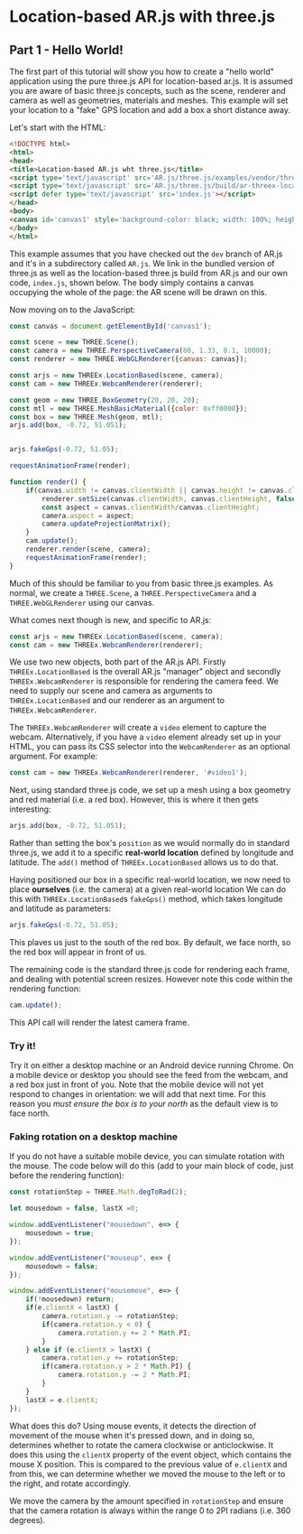 # Location-based AR.js with three.js

## Part 1 - Hello World!


The first part of this tutorial will show you how to create a "hello world" application using the pure three.js API for location-based ar.js. It is assumed you are aware of basic three.js concepts, such as the scene, renderer and camera as well as geometries, materials and meshes. This example will set your location to a "fake" GPS location and add a box a short distance away.

Let's start with the HTML:

```html
<!DOCTYPE html>
<html>
<head>
<title>Location-based AR.js wht three.js</title>
<script type='text/javascript' src='AR.js/three.js/examples/vendor/three.js/build/three.js'></script>
<script type='text/javascript' src='AR.js/three.js/build/ar-threex-location-only.js'></script>
<script defer type='text/javascript' src='index.js'></script>
</head>
<body>
<canvas id='canvas1' style='background-color: black; width: 100%; height: 100%'></canvas>
</body>
</html>
```

This example assumes that you have checked out the `dev` branch of AR.js and it's in a subdirectory called `AR.js`. We link in the bundled version of three.js as well as the location-based three.js build from AR.js and our own code, `index.js`, shown below. The body simply contains a canvas occupying the whole of the page: the AR scene will be drawn on this.

Now moving on to the JavaScript:

```javascript
const canvas = document.getElementById('canvas1');

const scene = new THREE.Scene();
const camera = new THREE.PerspectiveCamera(60, 1.33, 0.1, 10000);
const renderer = new THREE.WebGLRenderer({canvas: canvas});

const arjs = new THREEx.LocationBased(scene, camera);
const cam = new THREEx.WebcamRenderer(renderer);

const geom = new THREE.BoxGeometry(20, 20, 20);
const mtl = new THREE.MeshBasicMaterial({color: 0xff0000});
const box = new THREE.Mesh(geom, mtl);
arjs.add(box, -0.72, 51.051); 


arjs.fakeGps(-0.72, 51.05);

requestAnimationFrame(render);

function render() {
    if(canvas.width != canvas.clientWidth || canvas.height != canvas.clientHeight) {
        renderer.setSize(canvas.clientWidth, canvas.clientHeight, false);
        const aspect = canvas.clientWidth/canvas.clientHeight;
        camera.aspect = aspect;
        camera.updateProjectionMatrix();
    }
    cam.update();
    renderer.render(scene, camera);
    requestAnimationFrame(render);
}
```

Much of this should be familiar to you from basic three.js examples. As normal, we create a `THREE.Scene`, a `THREE.PerspectiveCamera` and a `THREE.WebGLRenderer` using our canvas. 

What comes next though is new, and specific to AR.js:

```javascript
const arjs = new THREEx.LocationBased(scene, camera);
const cam = new THREEx.WebcamRenderer(renderer);
```

We use two new objects, both part of the AR.js API. Firstly `THREEx.LocationBased` is the overall AR.js "manager" object and secondly `THREEx.WebcamRenderer` is responsible for rendering the camera feed. We need to supply our scene and camera as arguments to `THREEx.LocationBased` and our renderer as an argument to `THREEx.WebcamRenderer`.

The `THREEx.WebcamRenderer` will create a `video` element to capture the webcam. Alternatively, if you have a `video` element already set up in your HTML, you can pass its CSS selector into the `WebcamRenderer` as an optional argument. For example:

```javascript
const cam = new THREEx.WebcamRenderer(renderer, '#video1');
```

Next, using standard three.js code, we set up a mesh using a box geometry and red material (i.e. a red box). However, this is where it then gets interesting:

```javascript
arjs.add(box, -0.72, 51.051); 
```

Rather than setting the box's `position` as we would normally do in standard three.js, we add it to a specific **real-world location** defined by longitude and latitude. The `add()` method of `THREEx.LocationBased` allows us to do that.

Having positioned our box in a specific real-world location, we now need to place **ourselves** (i.e. the camera) at a given real-world location We can do this with `THREEx.LocationBased`s `fakeGps()` method, which takes longitude and latitude as parameters:

```javascript
arjs.fakeGps(-0.72, 51.05);
```

This plaves us just to the south of the red box. By default, we face north, so the red box will appear in front of us.

The remaining code is the standard three.js code for rendering each frame, and dealing with potential screen resizes. However note this code within the rendering function:

```javascript
cam.update();
```

This API call will render the latest camera frame.

### Try it!

Try it on either a desktop machine or an Android device running Chrome. On a mobile device or desktop you should see the feed from the webcam, and a red box just in front of you. Note that the mobile device will not yet respond to changes in orientation: we will add that next time. For this reason you *must ensure the box is to your north* as the default view is to face north.

### Faking rotation on a desktop machine

If you do not have a suitable mobile device, you can simulate rotation with the mouse. The code below will do this (add to your main block of code, just before the rendering function):

```javascript
const rotationStep = THREE.Math.degToRad(2);

let mousedown = false, lastX =0;

window.addEventListener("mousedown", e=> {
    mousedown = true;
});

window.addEventListener("mouseup", e=> {
    mousedown = false;
});

window.addEventListener("mousemove", e=> {
    if(!mousedown) return;
    if(e.clientX < lastX) {
        camera.rotation.y -= rotationStep;
        if(camera.rotation.y < 0) {
            camera.rotation.y += 2 * Math.PI;
        }
    } else if (e.clientX > lastX) {
        camera.rotation.y += rotationStep;
        if(camera.rotation.y > 2 * Math.PI) {
            camera.rotation.y -= 2 * Math.PI;
        }
    }
    lastX = e.clientX;
});
```

What does this do? Using mouse events, it detects the direction of movement of the mouse when it's pressed down, and in doing so, determines whether to rotate the camera clockwise or anticlockwise. It does this using the `clientX` property of the event object, which contains the mouse X position. This is compared to the previous value of `e.clientX` and from this, we can determine whether we moved the mouse to the left or to the right, and rotate accordingly.

We move the camera by the amount specified in `rotationStep` and ensure that the camera rotation is always within the range 0 to 2PI radians (i.e. 360 degrees).
